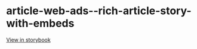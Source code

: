 # article-web-ads--rich-article-story-with-embeds

[View in storybook](https://raw.githack.com/Independent-Digital-News-and-Media-Ltd/indy-pwamp-sb/PR-1256-sb/index.html?path=/story/article-web-ads--rich-article-story-with-embeds)